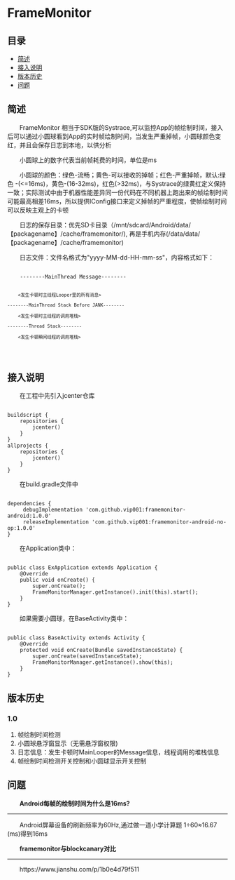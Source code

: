 # FrameMonitor

## 目录
* [简述](#简述)
* [接入说明](#接入说明)
* [版本历史](#版本历史)
* [问题](#问题)

## 简述
<p style="text-indent:2em">
FrameMonitor 相当于SDK版的Systrace,可以监控App的帧绘制时间，接入后可以通过小圆球看到App的实时帧绘制时间，当发生严重掉帧，小圆球颜色变红，并且会保存日志到本地，以供分析
</p>
<p style="text-indent:2em">
小圆球上的数字代表当前帧耗费的时间，单位是ms
</p>
<p style="text-indent:2em">
小圆球的颜色：绿色-流畅；黄色-可以接收的掉帧；红色-严重掉帧，默认:绿色 -(<=16ms)，黄色-(16-32ms)，红色(>32ms)，与Systrace的绿黄红定义保持一致；实际测试中由于机器性能差异同一份代码在不同机器上跑出来的帧绘制时间可能最高相差16ms，所以提供IConfig接口来定义掉帧的严重程度，使帧绘制时间可以反映主观上的卡顿
</p>
<p style="text-indent:2em">
日志的保存目录：优先SD卡目录（/mnt/sdcard/Android/data/【packagename】/cache/framemonitor/<file>),
再是手机内存(/data/data/【packagename】/cache/framemonitor)
</p>
<p style="text-indent:2em">
日志文件：文件名格式为"yyyy-MM-dd-HH-mm-ss"，内容格式如下：<br>
</p>
<pre><code>
    --------MainThread Message--------
	
	    <发生卡顿时主线程Looper里的所有消息>
		
    --------MainThread Stack Before JANK--------
	    
		<发生卡顿时主线程的调用堆栈>
		
	--------Thread Stack--------
	
	    <发生卡顿瞬间线程的调用堆栈>
	
</code></pre>

## 接入说明
<p style="text-indent:2em">在工程中先引入jcenter仓库</p>
<pre><code>
buildscript {
    repositories {
        jcenter()
    }
}
allprojects {
    repositories {
        jcenter()
    }
}
</code></pre>
<p style="text-indent:2em">在build.gradle文件中</p>
<pre><code>
dependencies {
     debugImplementation 'com.github.vip001:framemonitor-android:1.0.0'
     releaseImplementation 'com.github.vip001:framemonitor-android-no-op:1.0.0'
}
</code></pre>
<p style="text-indent:2em">在Application类中：</p>
<pre><code>
public class ExApplication extends Application {
    @Override
    public void onCreate() {
        super.onCreate();
        FrameMonitorManager.getInstance().init(this).start();
    }
}
</code></pre>
<p style="text-indent:2em">如果需要小圆球，在BaseActivity类中：</p>
<pre><code>
public class BaseActivity extends Activity {
    @Override
    protected void onCreate(Bundle savedInstanceState) {
        super.onCreate(savedInstanceState);
        FrameMonitorManager.getInstance().show(this);
    }
}
</code></pre>

## 版本历史
### 1.0
 1. 帧绘制时间检测
 2. 小圆球悬浮窗显示（无需悬浮窗权限)
 3. 日志信息：发生卡顿时MainLooper的Message信息，线程调用的堆栈信息
 4. 帧绘制时间检测开关控制和小圆球显示开关控制


##  问题
<p style="text-indent:2em"> 
<b>Android每帧的绘制时间为什么是16ms?</b>
</p>
<hr/>
<p style="text-indent:2em">
 Android屏幕设备的刷新频率为60Hz,通过做一道小学计算题 1÷60≈16.67 (ms)得到16ms
</p>
<p style="text-indent:2em"> 
<b>framemonitor与blockcanary对比</b>
</p>
<hr/>
<p style="text-indent:2em">
https://www.jianshu.com/p/1b0e4d79f511
</p>
